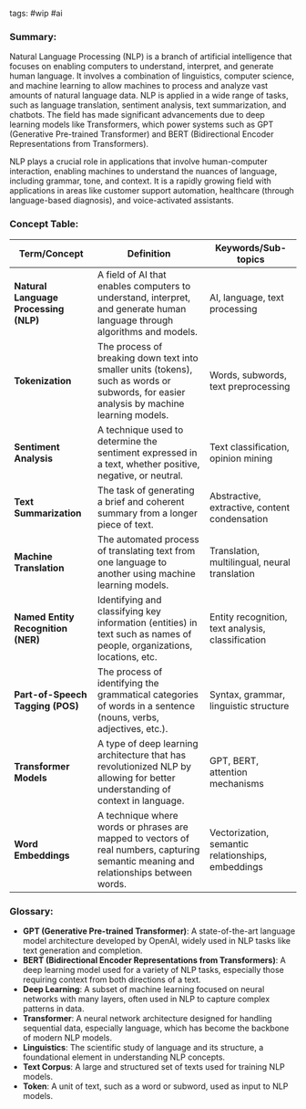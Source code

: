 tags: #wip #ai 
### Summary:
Natural Language Processing (NLP) is a branch of artificial intelligence that focuses on enabling computers to understand, interpret, and generate human language. It involves a combination of linguistics, computer science, and machine learning to allow machines to process and analyze vast amounts of natural language data. NLP is applied in a wide range of tasks, such as language translation, sentiment analysis, text summarization, and chatbots. The field has made significant advancements due to deep learning models like Transformers, which power systems such as GPT (Generative Pre-trained Transformer) and BERT (Bidirectional Encoder Representations from Transformers).

NLP plays a crucial role in applications that involve human-computer interaction, enabling machines to understand the nuances of language, including grammar, tone, and context. It is a rapidly growing field with applications in areas like customer support automation, healthcare (through language-based diagnosis), and voice-activated assistants.

### Concept Table:

| Term/Concept             | Definition                                                                                                                                 | Keywords/Sub-topics                              |
|--------------------------|--------------------------------------------------------------------------------------------------------------------------------------------|-------------------------------------------------|
| **Natural Language Processing (NLP)** | A field of AI that enables computers to understand, interpret, and generate human language through algorithms and models.                 | AI, language, text processing                   |
| **Tokenization**          | The process of breaking down text into smaller units (tokens), such as words or subwords, for easier analysis by machine learning models.   | Words, subwords, text preprocessing             |
| **Sentiment Analysis**    | A technique used to determine the sentiment expressed in a text, whether positive, negative, or neutral.                                   | Text classification, opinion mining             |
| **Text Summarization**    | The task of generating a brief and coherent summary from a longer piece of text.                                                           | Abstractive, extractive, content condensation    |
| **Machine Translation**   | The automated process of translating text from one language to another using machine learning models.                                      | Translation, multilingual, neural translation    |
| **Named Entity Recognition (NER)** | Identifying and classifying key information (entities) in text such as names of people, organizations, locations, etc.                    | Entity recognition, text analysis, classification |
| **Part-of-Speech Tagging (POS)** | The process of identifying the grammatical categories of words in a sentence (nouns, verbs, adjectives, etc.).                              | Syntax, grammar, linguistic structure            |
| **Transformer Models**    | A type of deep learning architecture that has revolutionized NLP by allowing for better understanding of context in language.                | GPT, BERT, attention mechanisms                  |
| **Word Embeddings**       | A technique where words or phrases are mapped to vectors of real numbers, capturing semantic meaning and relationships between words.        | Vectorization, semantic relationships, embeddings|

### Glossary:

- **GPT (Generative Pre-trained Transformer)**: A state-of-the-art language model architecture developed by OpenAI, widely used in NLP tasks like text generation and completion.
- **BERT (Bidirectional Encoder Representations from Transformers)**: A deep learning model used for a variety of NLP tasks, especially those requiring context from both directions of a text.
- **Deep Learning**: A subset of machine learning focused on neural networks with many layers, often used in NLP to capture complex patterns in data.
- **Transformer**: A neural network architecture designed for handling sequential data, especially language, which has become the backbone of modern NLP models.
- **Linguistics**: The scientific study of language and its structure, a foundational element in understanding NLP concepts.
- **Text Corpus**: A large and structured set of texts used for training NLP models.
- **Token**: A unit of text, such as a word or subword, used as input to NLP models.
